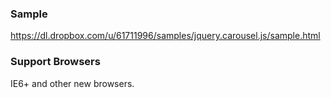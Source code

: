 ### Sample

https://dl.dropbox.com/u/61711996/samples/jquery.carousel.js/sample.html

### Support Browsers

IE6+ and other new browsers.
